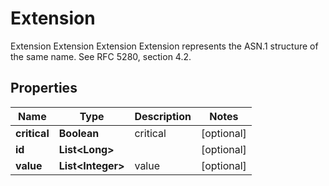 

# Extension

Extension Extension Extension Extension represents the ASN.1 structure of the same name. See RFC 5280, section 4.2.
## Properties

Name | Type | Description | Notes
------------ | ------------- | ------------- | -------------
**critical** | **Boolean** | critical |  [optional]
**id** | **List&lt;Long&gt;** |  |  [optional]
**value** | **List&lt;Integer&gt;** | value |  [optional]



